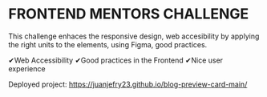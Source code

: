 # FRONTEND MENTORS CHALLENGE

This challenge enhaces the responsive design, web accesibility by applying the right units to the 
elements, using Figma, good practices.

✔Web Accessibility
✔Good practices in the Frontend
✔Nice user experience

Deployed project: https://juanjefry23.github.io/blog-preview-card-main/

